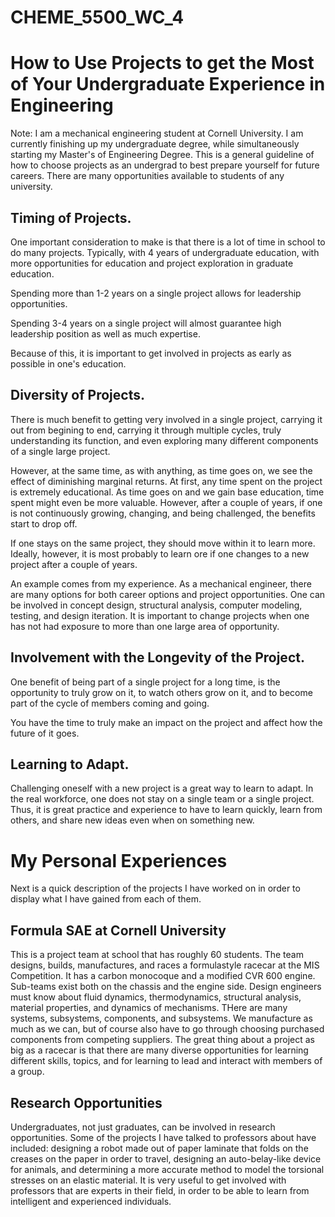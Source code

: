 # CHEME_5500_WC_4

# How to Use Projects to get the Most of Your Undergraduate Experience in Engineering

Note: I am a mechanical engineering student at Cornell University. I am currently finishing up my undergraduate degree, while simultaneously starting my Master's of Engineering Degree. This is a general guideline of how to choose projects as an undergrad to best prepare yourself for future careers. There are many opportunities available to students of any university. 

## Timing of Projects. 

One important consideration to make is that there is a lot of time in school to do many projects. Typically, with 4 years of undergraduate education, with more opportunities for education and project exploration in graduate education. 

Spending more than 1-2 years on a single project allows for leadership opportunities. 

Spending 3-4 years on a single project will almost guarantee high leadership position as well as much expertise. 

Because of this, it is important to get involved in projects as early as possible in one's education. 

## Diversity of Projects. 

There is much benefit to getting very involved in a single project, carrying it out from begining to end, carrying it through multiple cycles, truly understanding its function, and even exploring many different components of a single large project. 

However, at the same time, as with anything, as time goes on, we see the effect of diminishing marginal returns. At first, any time spent on the project is extremely educational. As time goes on and we gain base education, time spent might even be more valuable. However, after a couple of years, if one is not continuously growing, changing, and being challenged, the benefits start to drop off. 

If one stays on the same project, they should move within it to learn more. Ideally, however, it is most probably to learn ore if one changes to a new project after a couple of years. 

An example comes from my experience. As a mechanical engineer, there are many options for both career options and project opportunities. One can be involved in concept design, structural analysis, computer modeling, testing, and design iteration. It is important to change projects when one has not had exposure to more than one large area of opportunity. 

## Involvement with the Longevity of the Project.

One benefit of being part of a single project for a long time, is the opportunity to truly grow on it, to watch others grow on it, and to become part of the cycle of members coming and going.

You have the time to truly make an impact on the project and affect how the future of it goes. 

## Learning to Adapt.

Challenging oneself with a new project is a great way to learn to adapt. In the real workforce, one does not stay on a single team or a single project. Thus, it is great practice and experience to have to learn quickly, learn from others, and share new ideas even when on something new. 

# My Personal Experiences

Next is a quick description of the projects I have worked on in order to display what I have gained from each of them. 

## Formula SAE at Cornell University

This is a project team at school that has roughly 60 students. The team designs, builds, manufactures, and races a formulastyle racecar at the MIS Competition. It has a carbon monocoque and a modified CVR 600 engine. Sub-teams exist both on the chassis and the engine side. Design engineers must know about fluid dynamics, thermodynamics, structural analysis, material properties, and dynamics of mechanisms. THere are many systems, subsystems, components, and subsystems. We manufacture as much as we can, but of course also have to go through choosing purchased components from competing suppliers. The great thing about a project as big as a racecar is that there are many diverse opportunities for learning different skills, topics, and for learning to lead and interact with members of a group. 

## Research Opportunities

Undergraduates, not just graduates, can be involved in research opportunities. Some of the projects I have talked to professors about have included: designing a robot made out of paper laminate that folds on the creases on the paper in order to travel, designing an auto-belay-like device for animals, and determining a more accurate method to model the torsional stresses on an elastic material. It is very useful to get involved with professors that are experts in their field, in order to be able to learn from intelligent and experienced individuals. 
